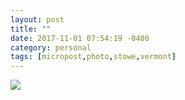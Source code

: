 ```yaml
---
layout: post
title: ""
date: 2017-11-01 07:54:19 -0400
category: personal
tags: [micropost,photo,stowe,vermont]
---
```


![](https://thecave-com.s3.amazonaws.com/Photo-2017-11-01-07-53-8xBYynhzHukGdKB7fXVn.jpg)

